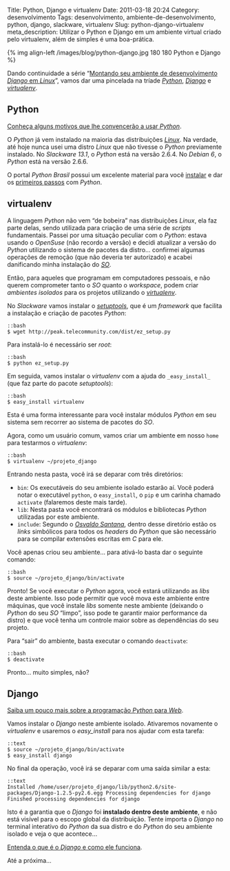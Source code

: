 Title: Python, Django e virtualenv
Date: 2011-03-18 20:24
Category: desenvolvimento
Tags: desenvolvimento, ambiente-de-desenvolvimento, python, django, slackware, virtualenv
Slug: python-django-virtualenv
meta_description: Utilizar o Python e Django em um ambiente virtual criado pelo virtualenv, além de simples é uma boa-prática.

{% img align-left /images/blog/python-django.jpg 180 180 Python e Django %}

Dando continuidade a série “[Montando seu ambiente de desenvolvimento
*Django* em *Linux*][]”, vamos dar uma pincelada na tríade [*Python*][],
[*Django*][] e [*virtualenv*][].

<!-- PELICAN_END_SUMMARY -->

## Python

[Conheça alguns motivos que lhe convencerão a usar *Python*][].

O _Python_ já vem instalado na maioria das distribuições [*Linux*][]. Na
verdade, até hoje nunca usei uma distro _Linux_ que não tivesse o
_Python_ previamente instalado. No _Slackware 13.1_, o _Python_ está na
versão 2.6.4. No _Debian 6_, o _Python_ está na versão 2.6.6.

O portal _Python Brasil_ possui um excelente material para você
[instalar][] e dar os [primeiros passos][] com _Python_.

## virtualenv

A linguagem _Python_ não vem “de bobeira” nas distribuições _Linux_, ela
faz parte delas, sendo utilizada para criação de uma série de _scripts_
fundamentais. Passei por uma situação peculiar com o _Python_: estava
usando o _OpenSuse_ (não recordo a versão) e decidi atualizar a versão
do _Python_ utilizando o sistema de pacotes da distro… confirmei algumas
operações de remoção (que não deveria ter autorizado) e acabei
danificando minha instalação do [*SO*][].

Então, para aqueles que programam em computadores pessoais, e não querem
comprometer tanto o _SO_ quanto o _workspace_, podem criar _ambientes
isolados_ para os projetos utilizando o [_virtualenv_][1].

No _Slackware_ vamos instalar o [*setuptools*][], que é um _framework_
que facilita a instalação e criação de pacotes _Python_:

    ::bash
    $ wget http://peak.telecommunity.com/dist/ez_setup.py

Para instalá-lo é necessário ser _*root*_:

    ::bash
    $ python ez_setup.py

Em seguida, vamos instalar o _virtualenv_ com a ajuda do
`_easy_install_` (que faz parte do pacote _setuptools_):

    ::bash
    $ easy_install virtualenv

Esta é uma forma interessante para você instalar módulos _Python_ em seu
sistema sem recorrer ao sistema de pacotes do _SO_.

Agora, como um usuário comum, vamos criar um ambiente em nosso
`home` para testarmos o _virtualenv_:

    ::bash
    $ virtualenv ~/projeto_django

Entrando nesta pasta, você irá se deparar com três diretórios:

- `bin`: Os executáveis do seu ambiente isolado estarão aí. Você
  poderá notar o executável `python`, o `easy_install`, o `pip` e um carinha chamado `activate` (falaremos deste mais tarde).
- `lib`: Nesta pasta você encontrará os módulos e bibliotecas
  _Python_ utilizadas por este ambiente.
- `include`: Segundo o [*Osvaldo Santana*][], dentro desse diretório
  estão os _links_ simbólicos para todos os _headers_ do _Python_ que
  são necessário para se compilar extensões escritas em _C_ para ele.

Você apenas criou seu ambiente… para ativá-lo basta dar o seguinte
comando:

    ::bash
    $ source ~/projeto_django/bin/activate

Pronto! Se você executar o _Python_ agora, você estará utilizando as
_libs_ deste ambiente. Isso pode permitir que você mova este
ambiente entre máquinas, que você instale _libs_ somente neste ambiente
(deixando o _Python_ do seu _SO_ “limpo”, isso pode te garantir maior
performance da distro) e que você tenha um controle maior sobre as
dependências do seu projeto.

Para “sair” do ambiente, basta executar o comando `deactivate`:

    ::bash
    $ deactivate

Pronto… muito simples, não?

## Django

[Saiba um pouco mais sobre a programação *Python* para *Web*][].

Vamos instalar o _Django_ neste ambiente isolado. Ativaremos
novamente o _virtualenv_ e usaremos o _*easy_install*_ para nos
ajudar com esta tarefa:

    ::text
    $ source ~/projeto_django/bin/activate
    $ easy_install django

No final da operação, você irá se deparar com uma saída similar a esta:

    ::text
    Installed /home/user/projeto_django/lib/python2.6/site-packages/Django-1.2.5-py2.6.egg Processing dependencies for django Finished processing dependencies for django

Isto é a garantia que o _Django_ foi **instalado dentro deste
ambiente**, e não está visível para o escopo global da distribuição.
Tente importa o _Django_ no terminal interativo do _Python_ da sua
distro e do _Python_ do seu ambiente isolado e veja o que acontece…

[Entenda o que é o *Django* e como ele funciona][].

Até a próxima…

[montando seu ambiente de desenvolvimento *django* em *linux*]: {filename}03-montando-seu-ambiente-de-desenvolvimento-django-no-linux.md "Montando seu ambiente de desenvolvimento Django em Linux"
[*python*]: {tag}python "Leia mais sobre Python"
[*django*]: {tag}django "Leia mais sobre Django"
[*virtualenv*]: {tag}virtualenv "Leia mais sobre Virtualenv"
[conheça alguns motivos que lhe convencerão a usar *python*]: http://www.profissionaisti.com.br/2009/01/10-motivos-para-voce-aprender-a-programar-em-python/ "10 motivos para se usar Python"
[*linux*]: {tag}linux "Leia mais sobre Linux"
[instalar]: http://www.python.org.br/wiki/InicieSe "Inicie-se no Python"
[primeiros passos]: http://www.python.org.br/wiki/AprendaMais "Aprenda mais sobre Python"
[*so*]: {tag}sistemas-operacionais "Leia mais sobre Sistemas Operacionais"
[1]: http://pypi.python.org/pypi/virtualenv "Virtual Python Environment Builder"
[*setuptools*]: http://pypi.python.org/pypi/setuptools "Download, build, install, upgrade, and uninstall Python packages"
[*osvaldo santana*]: http://blog.triveos.com.br/2008/03/03/ambiente-isolado-para-python-com-virtualenv/ "Ambiente Isolado para Python com virtualenv"
[saiba um pouco mais sobre a programação *python* para *web*]: http://www.profissionaisti.com.br/2009/02/programando-python-para-a-web/ "Programando Python para Web"
[entenda o que é o *django* e como ele funciona]: http://www.profissionaisti.com.br/2009/04/entendendo-o-django/ "Entendendo o Django"
